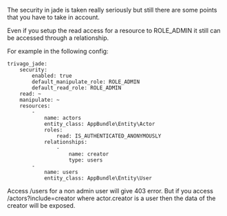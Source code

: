 The security in jade is taken really seriously but still there are some points that you have to take in account.

Even if you setup the read access for a resource to ROLE_ADMIN it still can be accessed through a relationship.

For example in the following config:
```
trivago_jade:
    security:
        enabled: true
        default_manipulate_role: ROLE_ADMIN
        default_read_role: ROLE_ADMIN
    read: ~
    manipulate: ~
    resources:
        -
            name: actors
            entity_class: AppBundle\Entity\Actor
            roles:
                read: IS_AUTHENTICATED_ANONYMOUSLY
            relationships:
                -
                    name: creator
                    type: users
        -
            name: users
            entity_class: AppBundle\Entity\User
```
Access /users for a non admin user will give 403 error.
But if you access /actors?include=creator where actor.creator is a user then the data of the creator will be exposed.
